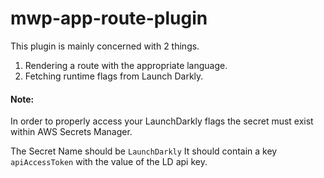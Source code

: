 # mwp-app-route-plugin
This plugin is mainly concerned with 2 things.

1. Rendering a route with the appropriate language.
2. Fetching runtime flags from Launch Darkly.

#### Note:
In order to properly access your LaunchDarkly flags the secret must exist within AWS Secrets Manager.

The Secret Name should be `LaunchDarkly` It should contain a key `apiAccessToken` with the value of the LD api key.

